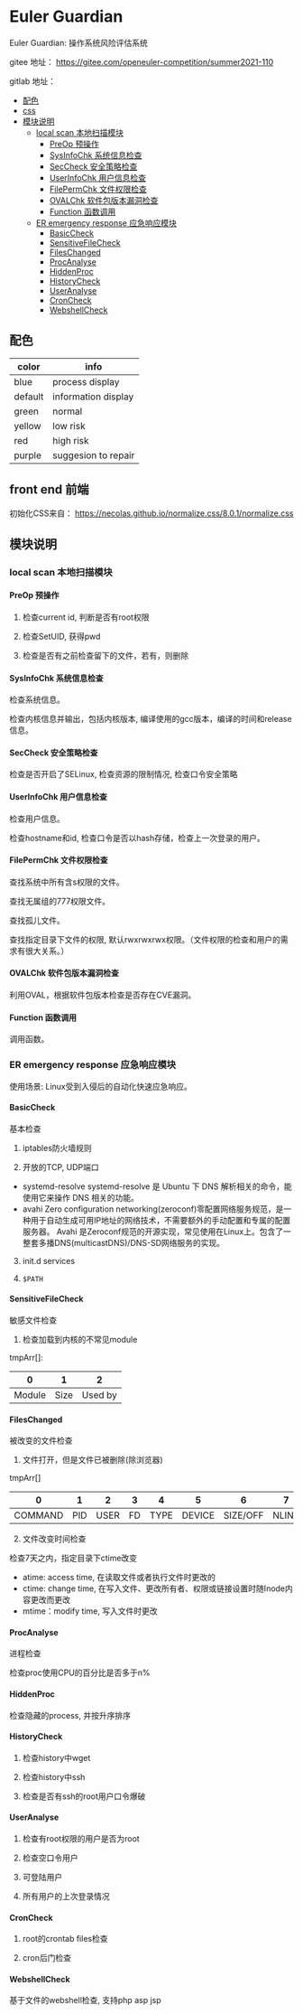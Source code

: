 # Euler Guardian

Euler Guardian: 操作系统风险评估系统

gitee 地址：
https://gitee.com/openeuler-competition/summer2021-110

gitlab 地址：


<!-- vim-markdown-toc GFM -->

* [配色](#配色)
* [css](#css)
* [模块说明](#模块说明)
	* [local scan 本地扫描模块](#local-scan-本地扫描模块)
		* [PreOp 预操作](#preop-预操作)
		* [SysInfoChk 系统信息检查](#sysinfochk-系统信息检查)
		* [SecCheck 安全策略检查](#seccheck-安全策略检查)
		* [UserInfoChk 用户信息检查](#userinfochk-用户信息检查)
		* [FilePermChk 文件权限检查](#filepermchk-文件权限检查)
		* [OVALChk 软件包版本漏洞检查](#ovalchk-软件包版本漏洞检查)
		* [Function 函数调用](#function-函数调用)
	* [ER emergency response 应急响应模块](#er-emergency-response-应急响应模块)
		* [BasicCheck](#basiccheck)
		* [SensitiveFileCheck](#sensitivefilecheck)
		* [FilesChanged](#fileschanged)
		* [ProcAnalyse](#procanalyse)
		* [HiddenProc](#hiddenproc)
		* [HistoryCheck](#historycheck)
		* [UserAnalyse](#useranalyse)
		* [CronCheck](#croncheck)
		* [WebshellCheck](#webshellcheck)

<!-- vim-markdown-toc -->

## 配色

|color|info|
|---|---|
|blue| process display|
|default|information display|
|green|normal|
|yellow|low risk|
|red|high risk|
|purple|suggesion to repair|

## front end 前端

初始化CSS来自：
https://necolas.github.io/normalize.css/8.0.1/normalize.css

## 模块说明

### local scan 本地扫描模块

#### PreOp 预操作

1. 检查current id, 判断是否有root权限

2. 检查SetUID, 获得pwd

3. 检查是否有之前检查留下的文件，若有，则删除

#### SysInfoChk 系统信息检查

检查系统信息。

检查内核信息并输出，包括内核版本, 编译使用的gcc版本，编译的时间和release信息。

#### SecCheck 安全策略检查

检查是否开启了SELinux, 检查资源的限制情况, 检查口令安全策略

#### UserInfoChk 用户信息检查

检查用户信息。

检查hostname和id, 检查口令是否以hash存储，检查上一次登录的用户。

#### FilePermChk 文件权限检查

查找系统中所有含s权限的文件。

查找无属组的777权限文件。

查找孤儿文件。

查找指定目录下文件的权限, 默认rwxrwxrwx权限。（文件权限的检查和用户的需求有很大关系。）

#### OVALChk 软件包版本漏洞检查

利用OVAL，根据软件包版本检查是否存在CVE漏洞。

#### Function 函数调用

调用函数。

### ER emergency response 应急响应模块

使用场景: Linux受到入侵后的自动化快速应急响应。

#### BasicCheck

基本检查

1. iptables防火墙规则

2. 开放的TCP, UDP端口

- systemd-resolve
systemd-resolve 是 Ubuntu 下 DNS 解析相关的命令，能使用它来操作 DNS 相关的功能。
- avahi
Zero configuration networking(zeroconf)零配置网络服务规范，是一种用于自动生成可用IP地址的网络技术，不需要额外的手动配置和专属的配置服务器。
Avahi 是Zeroconf规范的开源实现，常见使用在Linux上。包含了一整套多播DNS(multicastDNS)/DNS-SD网络服务的实现。

3. init.d services

4. `$PATH`

#### SensitiveFileCheck

敏感文件检查

1. 检查加载到内核的不常见module

tmpArr[]:

|0|1|2|
|---|---|---|
|Module|Size|Used by|

#### FilesChanged

被改变的文件检查

1. 文件打开，但是文件已被删除(除浏览器)

tmpArr[]

|0|1|2|3|4|5|6|7|8|9|
|---|---|---|---|---|---|---|---|---|---|
|COMMAND|PID|USER|FD|TYPE|DEVICE|SIZE/OFF|NLINK|NODE|NAME|


2. 文件改变时间检查

检查7天之内，指定目录下ctime改变

- atime: access time, 在读取文件或者执行文件时更改的
- ctime: change time, 在写入文件、更改所有者、权限或链接设置时随Inode内容更改而更改
- mtime：modify time, 写入文件时更改

#### ProcAnalyse

进程检查

检查proc使用CPU的百分比是否多于n%

#### HiddenProc

检查隐藏的process, 并按升序排序

#### HistoryCheck

1. 检查history中wget

2. 检查history中ssh

3. 检查是否有ssh的root用户口令爆破

#### UserAnalyse

1. 检查有root权限的用户是否为root

2. 检查空口令用户

3. 可登陆用户

4. 所有用户的上次登录情况

#### CronCheck

1. root的crontab files检查

2. cron后门检查

#### WebshellCheck

基于文件的webshell检查, 支持php asp jsp
